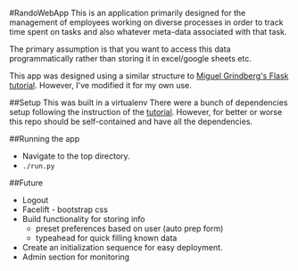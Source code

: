 #RandoWebApp
This is an application primarily designed for the management of employees working on diverse processes in order to track time spent on tasks and also whatever meta-data associated with that task.

The primary assumption is that you want to access this data programmatically rather than storing it in excel/google sheets etc.


This app was designed using a similar structure to [Miguel Grindberg's Flask tutorial]( http://blog.miguelgrinberg.com/post/the-flask-mega-tutorial-part-i-hello-world). However, I've modified it for my own use.

##Setup
This was built in a virtualenv
There were a bunch of dependencies setup following the instruction of the [tutorial](http://blog.miguelgrinberg.com/post/the-flask-mega-tutorial-part-i-hello-world). However, for better or worse this repo should be self-contained and have all the dependencies.

##Running the app
- Navigate to the top directory.
- `./run.py`

##Future
* Logout
* Facelift - bootstrap css
* Build functionality for storing info
  - preset preferences based on user (auto prep form)
  - typeahead for quick filling known data
* Create an initialization sequence for easy deployment.
* Admin section for monitoring
